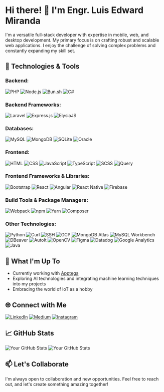 # Hi there! 👋 I'm Engr. Luis Edward Miranda

I'm a versatile full-stack developer with expertise in mobile, web, and desktop development. My primary focus is on crafting robust and scalable web applications. I enjoy the challenge of solving complex problems and constantly expanding my skill set.

## 🔧 Technologies & Tools
### **Backend:**
![PHP](https://img.shields.io/badge/PHP-777BB4?style=for-the-badge&logo=php&logoColor=white) ![Node.js](https://img.shields.io/badge/Node.js-43853D?style=for-the-badge&logo=node.js&logoColor=white) ![Bun.sh](https://img.shields.io/badge/Bun.sh-F05032?style=for-the-badge) ![C#](https://img.shields.io/badge/C%23-239120?style=for-the-badge&logo=c-sharp&logoColor=white)

### **Backend Frameworks:**
![Laravel](https://img.shields.io/badge/Laravel-FF2D20?style=for-the-badge&logo=laravel&logoColor=white) ![Express.js](https://img.shields.io/badge/Express.js-000000?style=for-the-badge&logo=express&logoColor=white) ![ElysiaJS](https://img.shields.io/badge/ElysiaJS-05122A?style=for-the-badge&logoColor=white)

### **Databases:**
![MySQL](https://img.shields.io/badge/MySQL-4479A1?style=for-the-badge&logo=mysql&logoColor=white) ![MongoDB](https://img.shields.io/badge/MongoDB-47A248?style=for-the-badge&logo=mongodb&logoColor=white) ![SQLite](https://img.shields.io/badge/SQLite-003B57?style=for-the-badge&logo=sqlite&logoColor=white) ![Oracle](https://img.shields.io/badge/Oracle-F80000?style=for-the-badge&logo=oracle&logoColor=white)

### **Frontend:**
![HTML](https://img.shields.io/badge/HTML-239120?style=for-the-badge&logo=html5&logoColor=white) ![CSS](https://img.shields.io/badge/CSS-1572B6?style=for-the-badge&logo=css3&logoColor=white) ![JavaScript](https://img.shields.io/badge/JavaScript-F7DF1E?style=for-the-badge&logo=javascript&logoColor=black) ![TypeScript](https://img.shields.io/badge/TypeScript-3178C6?style=for-the-badge&logo=typescript&logoColor=white) ![SCSS](https://img.shields.io/badge/SCSS-CC6699?style=for-the-badge&logo=sass&logoColor=white) ![jQuery](https://img.shields.io/badge/jQuery-0769AD?style=for-the-badge&logo=jquery&logoColor=white)

### **Frontend Frameworks & Libraries:**
![Bootstrap](https://img.shields.io/badge/Bootstrap-563D7C?style=for-the-badge&logo=bootstrap&logoColor=white) ![React](https://img.shields.io/badge/React-61DAFB?style=for-the-badge&logo=react&logoColor=white) ![Angular](https://img.shields.io/badge/Angular-DD0031?style=for-the-badge&logo=angular&logoColor=white) ![React Native](https://img.shields.io/badge/React_Native-61DAFB?style=for-the-badge&logo=react&logoColor=white) ![Firebase](https://img.shields.io/badge/Firebase-FFCA28?style=for-the-badge&logo=firebase&logoColor=black)

### **Build Tools & Package Managers:**
![Webpack](https://img.shields.io/badge/Webpack-8DD6F9?style=for-the-badge&logo=webpack&logoColor=white) ![npm](https://img.shields.io/badge/npm-CB3837?style=for-the-badge&logo=npm&logoColor=white) ![Yarn](https://img.shields.io/badge/Yarn-2C8EBB?style=for-the-badge&logo=yarn&logoColor=white) ![Composer](https://img.shields.io/badge/Composer-885630?style=for-the-badge&logo=composer&logoColor=white)

### **Other Technologies:**
![Python](https://img.shields.io/badge/Python-3776AB?style=for-the-badge&logo=python&logoColor=white) ![Curl](https://img.shields.io/badge/curl-00599C?style=for-the-badge&logo=curl&logoColor=white) ![SSH](https://img.shields.io/badge/SSH-4A154B?style=for-the-badge&logo=ssh&logoColor=white) ![GCP](https://img.shields.io/badge/Google%20Cloud%20Platform-4285F4?style=for-the-badge&logo=google-cloud&logoColor=white) ![MongoDB Atlas](https://img.shields.io/badge/MongoDB%20Atlas-4DB33D?style=for-the-badge&logo=mongodb&logoColor=white) ![MySQL Workbench](https://img.shields.io/badge/MySQL%20Workbench-4479A1?style=for-the-badge&logo=mysql&logoColor=white) ![DBeaver](https://img.shields.io/badge/DBeaver-6C83AB?style=for-the-badge&logo=dbeaver&logoColor=white) ![AutoIt](https://img.shields.io/badge/AutoIt-1C3557?style=for-the-badge&logo=autoit&logoColor=white) ![OpenCV](https://img.shields.io/badge/OpenCV-5C3EE8?style=for-the-badge&logo=opencv&logoColor=white) ![Figma](https://img.shields.io/badge/Figma-F24E1E?style=for-the-badge&logo=figma&logoColor=white) ![Datadog](https://img.shields.io/badge/Datadog-632CA6?style=for-the-badge&logo=datadog&logoColor=white) ![Google Analytics](https://img.shields.io/badge/Google_Analytics-E37400?style=for-the-badge&logo=google-analytics&logoColor=white) ![Java](https://img.shields.io/badge/Java-007396?style=for-the-badge&logo=java&logoColor=white)



## 🚀 What I'm Up To
- Currently working with [Apptega](https://www.apptega.com/)
- Exploring AI technologies and integrating machine learning techniques into my projects
- Embracing the world of IoT as a hobby


## 🌐 Connect with Me
[![LinkedIn](https://img.shields.io/badge/LinkedIn-0077B5?style=for-the-badge&logo=linkedin&logoColor=white)](https://www.linkedin.com/in/lluprisingll) [![Medium](https://img.shields.io/badge/Medium-12100E?style=for-the-badge&logo=medium&logoColor=white)](https://medium.com/@llupRisingll) [![Instagram](https://img.shields.io/badge/Instagram-E4405F?style=for-the-badge&logo=instagram&logoColor=white)](https://www.instagram.com/lluprisingll/)


## 📈 GitHub Stats
![Your GitHub Stats](https://github-readme-stats.vercel.app/api?username=llupRisinglll&show_icons=true&hide_title=true&hide_border=true)
![Your GitHub Stats](https://github-readme-stats.vercel.app/api?username=LuisPogi&show_icons=true&hide_title=true&hide_border=true)

## 📫 Let's Collaborate
I'm always open to collaboration and new opportunities. Feel free to reach out, and let's create something amazing together!
